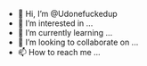 - 👋 Hi, I’m @Udonefuckedup
- 👀 I’m interested in ...
- 🌱 I’m currently learning ...
- 💞️ I’m looking to collaborate on ...
- 📫 How to reach me ...

<!---
Udonefuckedup/Udonefuckedup is a ✨ special ✨ repository because its `README.md` (this file) appears on your GitHub profile.
You can click the Preview link to take a look at your changes.
--->
